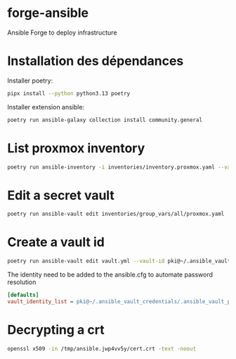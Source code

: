 # forge-ansible
Ansible Forge to deploy infrastructure

# Installation des dépendances
Installer poetry:
```bash
pipx install --python python3.13 poetry
```

Installer extension ansible:
```bash
poetry run ansible-galaxy collection install community.general
```

# List proxmox inventory
```bash
poetry run ansible-inventory -i inventories/inventory.proxmox.yaml --vars --graph --ask-vault-pass
```

# Edit a secret vault
```bash
poetry run ansible-vault edit inventories/group_vars/all/proxmox.yaml
```

# Create a vault id
```bash
poetry run ansible-vault edit vault.yml --vault-id pki@~/.ansible_vault_credentials/.ansible_vault_pki.pass
```
The identity need to be added to the ansible.cfg to automate password resolution

```ini
[defaults]
vault_identity_list = pki@~/.ansible_vault_credentials/.ansible_vault_pki.pass
```

# Decrypting a crt
```bash
openssl x509 -in /tmp/ansible.jwp4vv5y/cert.crt -text -noout
```